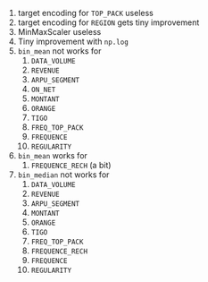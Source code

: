 1. target encoding for `TOP_PACK` useless
2. target encoding for `REGION` gets tiny improvement
3. MinMaxScaler useless
4. Tiny improvement with `np.log`
5. `bin_mean` not works for
   1. `DATA_VOLUME`
   2. `REVENUE`
   3. `ARPU_SEGMENT`
   4. `ON_NET`
   5. `MONTANT`
   6. `ORANGE`
   7. `TIGO`
   8. `FREQ_TOP_PACK`
   9. `FREQUENCE`
   10. `REGULARITY`
6. `bin_mean` works for
   1. `FREQUENCE_RECH` (a bit)
7. `bin_median` not works for
   1. `DATA_VOLUME`
   2. `REVENUE`
   3. `ARPU_SEGMENT`
   4. `MONTANT`
   5. `ORANGE`
   6. `TIGO`
   7. `FREQ_TOP_PACK`
   8. `FREQUENCE_RECH`
   9. `FREQUENCE`
   10. `REGULARITY`